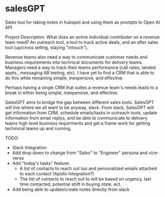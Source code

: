 # salesGPT
Sales tool for taking notes in hubspot and using them as prompts to Open AI API

Project Description:
What does an active individual contributer on a revenue team need? 
An outreach tool, a tool to track active deals, and an after sales tool (up/cross selling, staying "intouch").

Revenue teams also need a way to communicate customer needs and business requirements into technical documents for delivery teams.
Managers need a way to track their teams performance (call rates, landed appts., messaging AB testing, etc).
I have yet to find a CRM that is able to do this while remaining simple, inexpensive, and effective.

Perhaps having a single CRM that suites a revenue team's needs leads to a break in either being simple, inexpensive, and effective. 

SalesGPT aims to bridge the gap between different sales tools. SalesGPT will live where we all want to be anyway, slack. From slack, SalesGPT will
get informaiton from CRM, schedule emails/tasks in outreach tools, update information from email replys, and be able to communicate to delivery teams
high level business requirments and get a frame work for getting techinical teams up and running.


TODO:
- Slack Integration
- Add drop down to change from "Sales" to "Engineer" persona and vice-versa
- Add "today's tasks" feature:
    - A list of contacts to reach out too and personalized emails attached to each contact (Apollo Integration?)
    - The list of contacts to reach out to will be based on urgency, last time contacted, potential shift in buying state, ect.
- Add being able to update/create notes directly from slack
